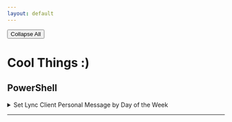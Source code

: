 ```yaml
---
layout: default
---
```


<button id="collapse-all" class="collapse_all">Collapse All</button>

# Cool Things :)

## PowerShell

<details>
<summary>Set Lync Client Personal Message by Day of the Week</summary>
I have 3-year-old daugther and she has nicknames for the days of the week. I thought it would be a fun little challenge to come up with a way to automatically change my Lync personal message to use one of those nicknames based on the current day of the week.
  <details class="indent">
  <summary>Code</summary>
  {% gist d4e337435dd5a9d5722b21a9145eb353 %}
  </details>
</details>
<hr/>
